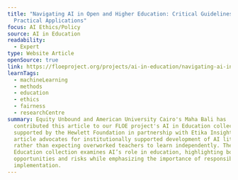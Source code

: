 ```yaml
---
title: "Navigating AI in Open and Higher Education: Critical Guidelines and
  Practical Applications"
focus: AI Ethics/Policy
source: AI in Education
readability:
  - Expert
type: Website Article
openSource: true
link: https://floeproject.org/projects/ai-in-education/navigating-ai-in-open-and-higher-education/
learnTags:
  - machineLearning
  - methods
  - education
  - ethics
  - fairness
  - researchCentre
summary: Equity Unbound and American University Cairo's Maha Bali has
  contributed this article to our FLOE project's AI in Education collection,
  supported by the Hewlett Foundation in partnership with Etika Insights. Maha's
  article advocates for institutionally supported development of AI literacies
  rather than expecting overworked teachers to learn independently. The AI in
  Education collection examines AI’s role in education, highlighting both
  opportunities and risks while emphasizing the importance of responsible
  implementation.
---
```

